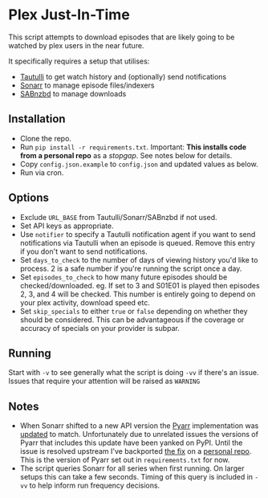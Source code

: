# Plex Just-In-Time

This script attempts to download episodes that are likely going to be watched by plex users in the near future.

It specifically requires a setup that utilises:
* [Tautulli](https://github.com/Tautulli/Tautulli) to get watch history and (optionally) send notifications
* [Sonarr](https://github.com/Sonarr/Sonarr) to manage episode files/indexers
* [SABnzbd](https://github.com/sabnzbd/sabnzbd) to manage downloads

## Installation

* Clone the repo.
* Run `pip install -r requirements.txt`. Important: **This installs code from a personal repo** as a _stopgap_. See notes below for details.
* Copy `config.json.example` to `config.json` and updated values as below.
* Run via cron.

## Options

* Exclude `URL_BASE` from Tautulli/Sonarr/SABnzbd if not used.
* Set API keys as appropriate.
* Use `notifier` to specify a Tautulli notification agent if you want to send notifications via Tautulli when an episode is queued. Remove this entry if you don't want to send notifications.
* Set `days_to_check` to the number of days of viewing history you'd like to process. 2 is a safe number if you're running the script once a day.
* Set `episodes_to_check` to how many future episodes should be checked/downloaded. eg. If set to 3 and S01E01 is played then episodes 2, 3, and 4 will be checked. This number is entirely going to depend on your plex activity, download speed etc.
* Set `skip_specials` to either `true` or `false` depending on whether they should be considered. This can be advantageous if the coverage or accuracy of specials on your provider is subpar.

## Running

Start with `-v` to see generally what the script is doing `-vv` if there's an issue. Issues that require your attention will be raised as `WARNING`

## Notes

* When Sonarr shifted to a new API version the [Pyarr](https://github.com/totaldebug/pyarr) implementation was [updated](https://github.com/totaldebug/pyarr/issues/108) to match. Unfortunately due to unrelated issues the versions of Pyarr that includes this update have been yanked on PyPI. Until the issue is resolved upstream I've backported [the fix](https://github.com/totaldebug/pyarr/compare/v3.1.3...FletcherAU:pyarr:backport-upd_episode) on a [personal repo](https://github.com/FletcherAU/pyarr/tree/backport-upd_episode). This is the version of Pyarr set out in `requirements.txt` for now.
* The script queries Sonarr for all series when first running. On larger setups this can take a few seconds. Timing of this query is included in `-vv` to help inform run frequency decisions.
